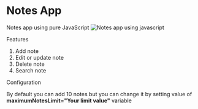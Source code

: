 # Notes App 
Notes app using pure JavaScript 
![Notes app using javascript](https://user-images.githubusercontent.com/40819118/56092448-d1115900-5ed9-11e9-96e8-a05e138b9d93.png)


Features
1. Add note 
2. Edit or update note 
3. Delete note
4. Search note

Configuration 

<p> By default you can add 10 notes but you can change it by setting value of <b> maximumNotesLimit="Your limit value"</b> variable 
